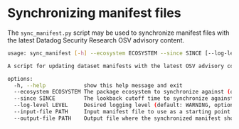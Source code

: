 # Synchronizing manifest files

The `sync_manifest.py` script may be used to synchronize manifest files with the latest Datadog Security Research OSV advisory content.

```bash
usage: sync_manifest [-h] --ecosystem ECOSYSTEM --since SINCE [--log-level LEVEL] [--input-file PATH] [--output-file PATH]

A script for updating dataset manifests with the latest OSV advisory content

options:
  -h, --help            show this help message and exit
  --ecosystem ECOSYSTEM The package ecosystem to synchronize against (options: npm, pypi)
  --since SINCE         The lookback cutoff time to synchronize against (%Y-%m-%d %H:%M:%S)
  --log-level LEVEL     Desired logging level (default: WARNING, options: DEBUG, INFO, WARNING, ERROR)
  --input-file PATH     Input manifest file to use as a starting point when synchronizing
  --output-file PATH    Output file where the synchronized manifest should be written (default: stdout)
```
